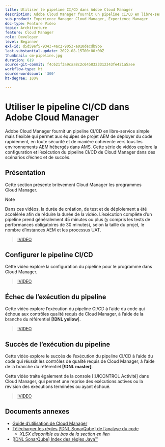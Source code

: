 ```yaml
---
title: Utiliser le pipeline CI/CD dans Adobe Cloud Manager
description: Adobe Cloud Manager fournit un pipeline CI/CD en libre-service simple mais flexible qui permet aux équipes de projet AEM de déployer du code rapidement, en toute sécurité et de manière cohérente vers tous les environnements AEM hébergés dans AMS. Cette série de vidéos explore la configuration et l’exécution du pipeline CI/CD de Cloud Manager dans des scénarios d’échec et de succès.
sub-product: Experience Manager Cloud Manager, Experience Manager
doc-type: Feature Video
topic: Architecture
feature: Cloud Manager
role: Developer
level: Beginner
exl-id: d5d59ef5-9343-4ac2-9053-a010decdb9b6
last-substantial-update: 2022-08-15T00:00:00Z
thumbnail: cm-pipeline.jpg
duration: 619
source-git-commit: f4c621f3a9caa8c2c64b8323312343fe421a5aee
workflow-type: ht
source-wordcount: '300'
ht-degree: 100%

---
```


# Utiliser le pipeline CI/CD dans Adobe Cloud Manager

Adobe Cloud Manager fournit un pipeline CI/CD en libre-service simple mais flexible qui permet aux équipes de projet AEM de déployer du code rapidement, en toute sécurité et de manière cohérente vers tous les environnements AEM hébergés dans AMS. Cette série de vidéos explore la configuration et l’exécution du pipeline CI/CD de Cloud Manager dans des scénarios d’échec et de succès.

## Présentation

Cette section présente brièvement Cloud Manager les programmes Cloud Manager.

>[!NOTE]
>
>Dans ces vidéos, la durée de création, de test et de déploiement a été accélérée afin de réduire la durée de la vidéo. L’exécution complète d’un pipeline prend généralement 45 minutes ou plus (y compris les tests de performances obligatoires de 30 minutes), selon la taille du projet, le nombre d’instances AEM et les processus UAT.

>[!VIDEO](https://video.tv.adobe.com/v/23082?quality=12&learn=on)

## Configurer le pipeline CI/CD

Cette vidéo explore la configuration du pipeline pour le programme dans Cloud Manager.

>[!VIDEO](https://video.tv.adobe.com/v/23083?quality=12&learn=on)

## Échec de l’exécution du pipeline

Cette vidéo explore l’exécution du pipeline CI/CD à l’aide du code qui échoue aux contrôles qualité requis de Cloud Manager, à l’aide de la branche du référentiel **[!DNL yellow]**.

>[!VIDEO](https://video.tv.adobe.com/v/23084?quality=12&learn=on)

## Succès de l’exécution du pipeline

Cette vidéo explore le succès de l’exécution du pipeline CI/CD à l’aide du code qui réussit les contrôles de qualité requis de Cloud Manager, à l’aide de la branche du référentiel **[!DNL master]**.

Cette vidéo traite également de la console [!UICONTROL Activité] dans Cloud Manager, qui permet une reprise des exécutions actives ou la révision des exécutions terminées ou ayant échoué.

>[!VIDEO](https://video.tv.adobe.com/v/23085?quality=12&learn=on)

## Documents annexes

* [Guide d’utilisation de Cloud Manager](https://experienceleague.adobe.com/docs/experience-manager-cloud-manager/content/introduction.html?lang=fr)
* [Télécharger les règles  [!DNL SonarQube]  de l’analyse du code](https://experienceleague.adobe.com/docs/experience-manager-cloud-manager/content/using/code-quality-testing.html?lang=fr)
   * *XLSX disponible au bas de la section en lien*
* [[!DNL SonarQube] Index des règles Java™](https://rules.sonarsource.com/java/)
